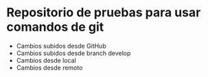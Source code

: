 # Repositorio de pruebas para usar comandos de git

- Cambios subidos desde GitHub
- Cambios subidos desde branch develop
- Cambios desde local
- Cambios desde remoto
